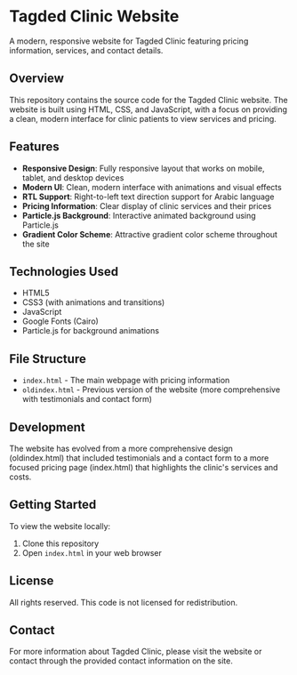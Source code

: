 # Tagded Clinic Website

A modern, responsive website for Tagded Clinic featuring pricing information, services, and contact details.

## Overview

This repository contains the source code for the Tagded Clinic website. The website is built using HTML, CSS, and JavaScript, with a focus on providing a clean, modern interface for clinic patients to view services and pricing.

## Features

- **Responsive Design**: Fully responsive layout that works on mobile, tablet, and desktop devices
- **Modern UI**: Clean, modern interface with animations and visual effects
- **RTL Support**: Right-to-left text direction support for Arabic language
- **Pricing Information**: Clear display of clinic services and their prices
- **Particle.js Background**: Interactive animated background using Particle.js
- **Gradient Color Scheme**: Attractive gradient color scheme throughout the site

## Technologies Used

- HTML5
- CSS3 (with animations and transitions)
- JavaScript
- Google Fonts (Cairo)
- Particle.js for background animations

## File Structure

- `index.html` - The main webpage with pricing information
- `oldindex.html` - Previous version of the website (more comprehensive with testimonials and contact form)

## Development

The website has evolved from a more comprehensive design (oldindex.html) that included testimonials and a contact form to a more focused pricing page (index.html) that highlights the clinic's services and costs.

## Getting Started

To view the website locally:

1. Clone this repository
2. Open `index.html` in your web browser

## License

All rights reserved. This code is not licensed for redistribution.

## Contact

For more information about Tagded Clinic, please visit the website or contact through the provided contact information on the site.